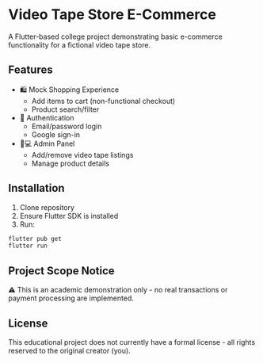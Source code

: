# Video Tape Store E-Commerce

A Flutter-based college project demonstrating basic e-commerce functionality for a fictional video tape store.

## Features

- 🛍️ Mock Shopping Experience
  - Add items to cart (non-functional checkout)
  - Product search/filter
- 🔐 Authentication
  - Email/password login
  - Google sign-in
- 👨💻 Admin Panel
  - Add/remove video tape listings
  - Manage product details

## Installation

1. Clone repository
2. Ensure Flutter SDK is installed
3. Run:

```bash
flutter pub get
flutter run
```

## Project Scope Notice

⚠️ This is an academic demonstration only - no real transactions or payment processing are implemented.

## License

This educational project does not currently have a formal license - all rights reserved to the original creator (you).
